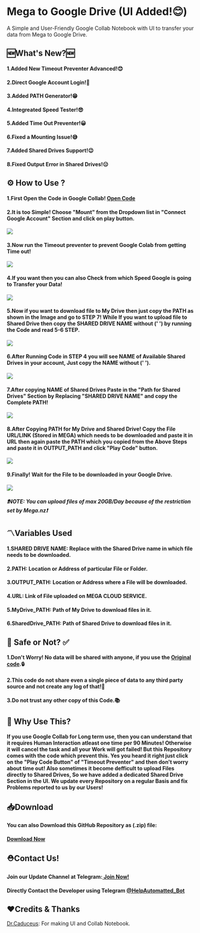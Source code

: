 # Mega to Google Drive (UI Added!😊)
A Simple and User-Friendly Google Collab Notebook with UI to transfer your data from Mega to Google Drive.

## 🆕What's New?🆕
<h4>1.Added New Timeout Preventer Advanced!😊</h4>
<h4>2.Direct Google Account Login!🤩</h4>
<h4>3.Added PATH Generator!😁</h4>
<h4>4.Integreated Speed Tester!😎</h4>
<h4>5.Added Time Out Preventer!😀</h4>
<h4>6.Fixed a Mounting Issue!😅</h4>
<h4>7.Added Shared Drives Support!😉</h4>
<h4>8.Fixed Output Error in Shared Drives!😑</h4>

## ⚙️ How to Use ? 
<h4> 1.First Open the Code in Google Collab! <a href="https://colab.research.google.com/github/TheCaduceus/Mega-to-Google-Drive/blob/main/Mega_downloader.ipynb">Open Code</a> </h4>
<h4> 2.It is too Simple! Choose "Mount" from the Dropdown list in "Connect Google Account" Section and click on play button. </h4>
<img src="https://github.com/TheCaduceus/Mega-to-Google-Drive/blob/main/img/75.png">
<h4> 3.Now run the Timeout preventer to prevent Google Colab from getting Time out!</h4>
<img src="https://github.com/TheCaduceus/Torrent-to-GoogleDrive/blob/main/Img/21.png">
<h4> 4.If you want then you can also Check from which Speed Google is going to Transfer your Data!</h4>
<img src="https://github.com/TheCaduceus/Mega-to-Google-Drive/blob/main/img/76.png">
<h4> 5.Now if you want to download file to My Drive then just copy the PATH as shown in the Image and go to STEP 7! While If you want to upload file to Shared Drive then copy the SHARED DRIVE NAME without (' ') by running the Code and read 5-6 STEP.</h4>
<img src="https://github.com/TheCaduceus/Mega-to-Google-Drive/blob/main/img/77.png">
<h4> 6.After Running Code in STEP 4 you will see NAME of Available Shared Drives in your account, Just copy the NAME without (' ').</a></h4>
<img src="https://github.com/TheCaduceus/Mega-to-Google-Drive/blob/main/img/78.png">
<h4> 7.After copying NAME of Shared Drives Paste in the "Path for Shared Drives" Section by Replacing "SHARED DRIVE NAME" and copy the Complete PATH!</h4>
<img src="https://github.com/TheCaduceus/Mega-to-Google-Drive/blob/main/img/79.png">
<h4> 8.After Copying PATH for My Drive and Shared Drive! Copy the File URL/LINK (Stored in MEGA) which needs to be downloaded and paste it in URL then again paste the PATH which you copied from the Above Steps and paste it in OUTPUT_PATH and click "Play Code" button.</h4>
<img src="https://github.com/TheCaduceus/Mega-to-Google-Drive/blob/main/img/50.png">
<h4> 9.Finally! Wait for the File to be downloaded in your Google Drive.</h4>
<img src="ttps://github.com/TheCaduceus/Mega-to-Google-Drive/blob/main/img/52.png">
<h5> <b><i>❗NOTE: You can upload files of max 20GB/Day because of the restriction set by Mega.nz❗</i></b></h5>
<h2>〽️Variables Used</h2>
<h4>1.SHARED DRIVE NAME: Replace with the Shared Drive name in which file needs to be downloaded.</h4>
<h4>2.PATH: Location or Address of particular File or Folder.</h4>
<h4>3.OUTPUT_PATH: Location or Address where a File will be downloaded.</h4>
<h4>4.URL: Link of File uploaded on MEGA CLOUD SERVICE.</h4>
<h4>5.MyDrive_PATH: Path of My Drive to download files in it.</h4>
<h4>6.SharedDrive_PATH: Path of Shared Drive to download files in it.</h4>
<h2> 🔐 Safe or Not? ✅</h2>
<h4> 1.Don't Worry! No data will be shared with anyone, if you use the <a href="https://github.com/TheCaduceus/Mega-to-Google-Drive">Original code</a>.🔒</h4>
<h4> 2.This code do not share even a single piece of data to any third party source and not create any log of that!🔑</h4>
<h4> 3.Do not trust any other copy of this Code.📚</h4>
<h2> 🤔 Why Use This?</h2>
<h4>If you use Google Collab for Long term use, then you can understand that it requires Human Interaction atleast one time per 90 Minutes! Otherwise it will cancel the task and all your Work will got failed! But this Repository comes with the code which prevent this. Yes you heard it right just click on the "Play Code Button" of "Timeout Preventer" and then don't worry about time out! Also sometimes it become defficult to upload Files directly to Shared Drives, So we have added a dedicated Shared Drive Section in the UI. We update every Repository on a regular Basis and fix Problems reported to us by our Users!</h4>
<h2> 📥Download</h2>
<h4> You can also Download this GitHub Repository as (.zip) file:</h4>
<h4> <a href="https://github.com/TheCaduceus/Mega-to-Google-Drive/archive/refs/heads/main.zip">Download Now</a></h4>
<h2>⛑Contact Us!</h2>
<h4>Join our Update Channel at Telegram:<a href="https://telegram.me/TheCaduceusUPDATE"> Join Now!</a>
<h4>Directly Contact the Developer using Telegram <a href="https://telegram.me/HelpAutomatted_Bot">@HelpAutomatted_Bot</a></h4>
<h2>❤️Credits & Thanks</h2>
<p><a href="https://github.com/TheCaduceus">Dr.Caduceus</a>: For making UI and Collab Notebook.</p>
